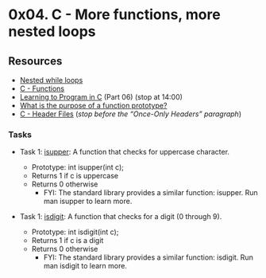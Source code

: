 # 0x04. C - More functions, more nested loops

## Resources
+ [Nested while loops](https://www.youtube.com/watch?v=Z3iGeQ1gIss)
+ [C - Functions](http://www.tutorialspoint.com/cprogramming/c_functions.htm)
+ [Learning to Program in C](https://www.youtube.com/watch?v=qMlnFwYdqIw) (Part 06) (stop at 14:00)
+ [What is the purpose of a function prototype?](https://www.geeksforgeeks.org/what-is-the-purpose-of-a-function-prototype/)
+ [C - Header Files](https://www.tutorialspoint.com/cprogramming/c_header_files.htm) (*stop before the “Once-Only Headers” paragraph*)

### Tasks
+ Task 1: [isupper](https://github.com/Hiluhree/alx-low_level_programming/blob/master/0x04-more_functions_nested_loops/0-isupper.c): A function that checks for uppercase character.</br>

	+ Prototype: int isupper(int c);
	+ Returns 1 if c is uppercase
	+ Returns 0 otherwise
		- FYI: The standard library provides a similar function: isupper. Run man isupper to learn more.
+ Task 1: [isdigit](): A function that checks for a digit (0 through 9).</br>

	+ Prototype: int isdigit(int c);
	+ Returns 1 if c is a digit
	+ Returns 0 otherwise
		- FYI: The standard library provides a similar function: isdigit. Run man isdigit to learn more.
